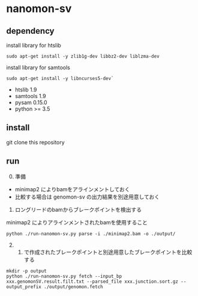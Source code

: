 # nanomon-sv

## dependency

install library for htslib
```
sudo apt-get install -y zlib1g-dev libbz2-dev liblzma-dev
```

install library for samtools
```
sudo apt-get install -y libncurses5-dev`
```

 - htslib 1.9
 - samtools 1.9
 - pysam 0.15.0
 - python >= 3.5

## install 

git clone this repository

## run

0. 準備

 - minimap2 によりbamをアラインメントしておく
 - 比較する場合は genomon-sv の出力結果を別途用意しておく

1. ロングリードのbamからブレークポイントを検出する

minimap2 によりアラインメントされたbamを使用すること

```
python ./run-nanomon-sv.py parse -i ./minimap2.bam -o ./output/ 
```

2. 1. で作成されたブレークポイントと別途用意したブレークポイントを比較する

```
mkdir -p output
python ./run-nanomon-sv.py fetch --input_bp xxx.genomonSV.result.filt.txt --parsed_file xxx.junction.sort.gz --output_prefix ./output/genomon.fetch
```
